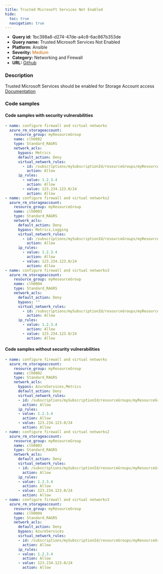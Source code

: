 ```yaml
---
title: Trusted Microsoft Services Not Enabled
hide:
  toc: true
  navigation: true
---
```


<style>
  .highlight .hll {
    background-color: #ff171742;
  }
  .md-content {
    max-width: 1100px;
    margin: 0 auto;
  }
</style>

-   **Query id:** 1bc398a8-d274-47de-a4c8-6ac867b353de
-   **Query name:** Trusted Microsoft Services Not Enabled
-   **Platform:** Ansible
-   **Severity:** <span style="color:#C60">Medium</span>
-   **Category:** Networking and Firewall
-   **URL:** [Github](https://github.com/Checkmarx/kics/tree/master/assets/queries/ansible/azure/trusted_microsoft_services_not_enabled)

### Description
Trusted Microsoft Services should be enabled for Storage Account access<br>
[Documentation](https://docs.ansible.com/ansible/latest/collections/azure/azcollection/azure_rm_storageaccount_module.html#parameter-network_acls/bypass)

### Code samples
#### Code samples with security vulnerabilities
```yaml title="Positive test num. 1 - yaml file" hl_lines="24 40 7"
- name: configure firewall and virtual networks
  azure_rm_storageaccount:
    resource_group: myResourceGroup
    name: clh0002
    type: Standard_RAGRS
    network_acls:
      bypass: Metrics
      default_action: Deny
      virtual_network_rules:
        - id: /subscriptions/mySubscriptionId/resourceGroups/myResourceGroup/providers/Microsoft.Network/virtualNetworks/myVnet/subnets/mySubnet
          action: Allow
      ip_rules:
        - value: 1.2.3.4
          action: Allow
        - value: 123.234.123.0/24
          action: Allow
- name: configure firewall and virtual networks2
  azure_rm_storageaccount:
    resource_group: myResourceGroup
    name: clh0003
    type: Standard_RAGRS
    network_acls:
      default_action: Deny
      bypass: Metrics,Logging
      virtual_network_rules:
        - id: /subscriptions/mySubscriptionId/resourceGroups/myResourceGroup/providers/Microsoft.Network/virtualNetworks/myVnet/subnets/mySubnet
          action: Allow
      ip_rules:
        - value: 1.2.3.4
          action: Allow
        - value: 123.234.123.0/24
          action: Allow
- name: configure firewall and virtual networks3
  azure_rm_storageaccount:
    resource_group: myResourceGroup
    name: clh0004
    type: Standard_RAGRS
    network_acls:
      default_action: Deny
      bypass: ""
      virtual_network_rules:
        - id: /subscriptions/mySubscriptionId/resourceGroups/myResourceGroup/providers/Microsoft.Network/virtualNetworks/myVnet/subnets/mySubnet
          action: Allow
      ip_rules:
        - value: 1.2.3.4
          action: Allow
        - value: 123.234.123.0/24
          action: Allow

```


#### Code samples without security vulnerabilities
```yaml title="Negative test num. 1 - yaml file"
- name: configure firewall and virtual networks
  azure_rm_storageaccount:
    resource_group: myResourceGroup
    name: clh0002
    type: Standard_RAGRS
    network_acls:
      bypass: AzureServices,Metrics
      default_action: Deny
      virtual_network_rules:
      - id: /subscriptions/mySubscriptionId/resourceGroups/myResourceGroup/providers/Microsoft.Network/virtualNetworks/myVnet/subnets/mySubnet
        action: Allow
      ip_rules:
      - value: 1.2.3.4
        action: Allow
      - value: 123.234.123.0/24
        action: Allow
- name: configure firewall and virtual networks2
  azure_rm_storageaccount:
    resource_group: myResourceGroup
    name: clh0003
    type: Standard_RAGRS
    network_acls:
      default_action: Deny
      virtual_network_rules:
      - id: /subscriptions/mySubscriptionId/resourceGroups/myResourceGroup/providers/Microsoft.Network/virtualNetworks/myVnet/subnets/mySubnet
        action: Allow
      ip_rules:
      - value: 1.2.3.4
        action: Allow
      - value: 123.234.123.0/24
        action: Allow
- name: configure firewall and virtual networks3
  azure_rm_storageaccount:
    resource_group: myResourceGroup
    name: clh0004
    type: Standard_RAGRS
    network_acls:
      default_action: Deny
      bypass: AzureServices
      virtual_network_rules:
      - id: /subscriptions/mySubscriptionId/resourceGroups/myResourceGroup/providers/Microsoft.Network/virtualNetworks/myVnet/subnets/mySubnet
        action: Allow
      ip_rules:
      - value: 1.2.3.4
        action: Allow
      - value: 123.234.123.0/24
        action: Allow

```
